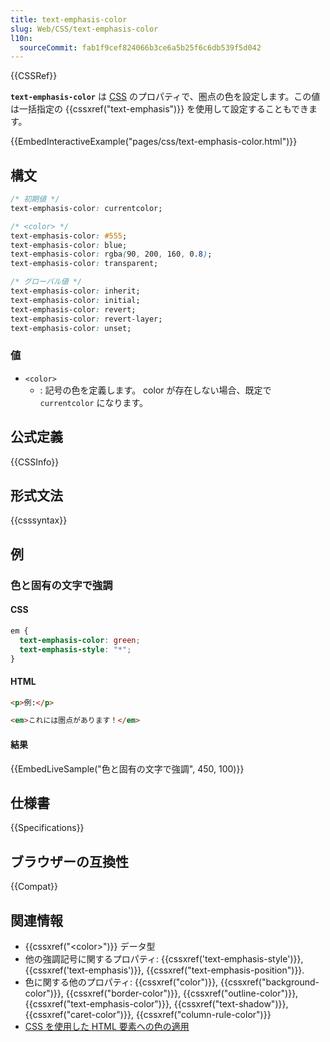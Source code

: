 ```yaml
---
title: text-emphasis-color
slug: Web/CSS/text-emphasis-color
l10n:
  sourceCommit: fab1f9cef824066b3ce6a5b25f6c6db539f5d042
---
```


{{CSSRef}}

**`text-emphasis-color`** は [CSS](/ja/docs/Web/CSS) のプロパティで、圏点の色を設定します。この値は一括指定の {{cssxref("text-emphasis")}} を使用して設定することもできます。

{{EmbedInteractiveExample("pages/css/text-emphasis-color.html")}}

## 構文

```css
/* 初期値 */
text-emphasis-color: currentcolor;

/* <color> */
text-emphasis-color: #555;
text-emphasis-color: blue;
text-emphasis-color: rgba(90, 200, 160, 0.8);
text-emphasis-color: transparent;

/* グローバル値 */
text-emphasis-color: inherit;
text-emphasis-color: initial;
text-emphasis-color: revert;
text-emphasis-color: revert-layer;
text-emphasis-color: unset;
```

### 値

- `<color>`
  - : 記号の色を定義します。 color が存在しない場合、既定で `currentcolor` になります。

## 公式定義

{{CSSInfo}}

## 形式文法

{{csssyntax}}

## 例

### 色と固有の文字で強調

#### CSS

```css
em {
  text-emphasis-color: green;
  text-emphasis-style: "*";
}
```

#### HTML

```html
<p>例:</p>

<em>これには圏点があります！</em>
```

#### 結果

{{EmbedLiveSample("色と固有の文字で強調", 450, 100)}}

## 仕様書

{{Specifications}}

## ブラウザーの互換性

{{Compat}}

## 関連情報

- {{cssxref("&lt;color&gt;")}} データ型
- 他の強調記号に関するプロパティ: {{cssxref('text-emphasis-style')}}, {{cssxref('text-emphasis')}}, {{cssxref("text-emphasis-position")}}.
- 色に関する他のプロパティ: {{cssxref("color")}}, {{cssxref("background-color")}}, {{cssxref("border-color")}}, {{cssxref("outline-color")}}, {{cssxref("text-emphasis-color")}}, {{cssxref("text-shadow")}}, {{cssxref("caret-color")}}, {{cssxref("column-rule-color")}}
- [CSS を使用した HTML 要素への色の適用](/ja/docs/Web/CSS/CSS_colors/Applying_color)
